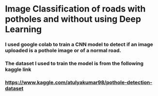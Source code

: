# Image Classification of roads with potholes and without using Deep Learning
### I used google colab to train a CNN model to detect if an image uploaded is a pothole image or of a normal road.
### The dataset I used to train the model is from the following kaggle link
### https://www.kaggle.com/atulyakumar98/pothole-detection-dataset
